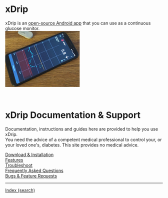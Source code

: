 # xDrip  

xDrip is an [open-source Android app](https://github.com/NightscoutFoundation/xDrip) that you can use as a continuous glucose monitor.  
![](./docs/images/xDinaction.png)  
  
<br/>  
  
# xDrip Documentation & Support  
  
Documentation, instructions and guides here are provided to help you use xDrip.  
You need the advice of a competent medical professional to control your, or your loved one's, diabetes. This site provides no medical advice.  
  
  
[Download & Installation](./docs/Installation_page.md)  
[Features](./docs/Features_page.md)  
[Troubleshoot](./docs/Troubleshooting_page.md)  
[Frequently Asked Questions](./docs/FAQ_page.md)  
[Bugs & Feature Requests](./docs/Issues.md)  
  
---  
  
[Index (search)](./Search_Index.md)  
